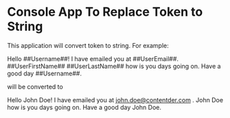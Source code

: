 # Console App To Replace Token to String

This application will convert token to string. For example:

Hello ##Username##! I have emailed you at ##UserEmail##. ##UserFirstName## ##UserLastName## how is you days going on. Have a good day ##Username##.

will be converted to

Hello John Doe! I have emailed you at john.doe@contentder.com . John Doe how is you days going on. Have a good day John Doe. 
